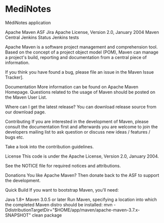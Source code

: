 # MediNotes
MédiNotes application

Apache Maven
ASF Jira Apache License, Version 2.0, January 2004 Maven Central Jenkins Status Jenkins tests

Apache Maven is a software project management and comprehension tool. Based on the concept of a project object model (POM), Maven can manage a project's build, reporting and documentation from a central piece of information.

If you think you have found a bug, please file an issue in the Maven Issue Tracker].

Documentation
More information can be found on Apache Maven Homepage. Questions related to the usage of Maven should be posted on the Maven User List.

Where can I get the latest release?
You can download release source from our download page.

Contributing
If you are interested in the development of Maven, please consult the documentation first and afterwards you are welcome to join the developers mailing list to ask question or discuss new ideas / features / bugs etc.

Take a look into the contribution guidelines.

License
This code is under the Apache License, Version 2.0, January 2004.

See the NOTICE file for required notices and attributions.

Donations
You like Apache Maven? Then donate back to the ASF to support the development.

Quick Build
If you want to bootstrap Maven, you'll need:

Java 1.8+
Maven 3.0.5 or later
Run Maven, specifying a location into which the completed Maven distro should be installed:
mvn -DdistributionTargetDir="$HOME/app/maven/apache-maven-3.7.x-SNAPSHOT" clean package
